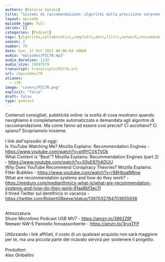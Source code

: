 ```yaml
---
authors: [Valerio Galano]
title: "Sistemi di raccomandazione: algoritmi dalla precisione sorprendente"
layout: episode
episode_type: full
series: []
categories: [Podcast]
tags: [algoritmi,collaborativi,complotti,dati,filtri,network,reccomandation,smartphone,social,sponsor]
season: 2
number: 70
date: Sun, 17 Oct 2021 04:00:03 +0000
audio: "episodes/PIC70.mp3"
audio_duration: 1232
audio_size: 19697579
transcript: transcripts/PIC70.srt
url: /episodes/70
aliases: 
  - /70
image: "covers/PIC70.png"
explicit: "false"
draft: false
type: podcast
---
```

Contenuti consigliati, pubblicità online: la scelta di cosa mostrarci quando navighiamo è completamente automatizzata e demandata agli algoritmi di raccomandazione. Ma come fanno ad essere così precisi? Ci ascoltano? Ci spiano? Scopriamolo inisieme.<br />
<br />
I link dell'episodio di oggi: <br />
Is YouTube Watching Me? Mozilla Explains: Recommendation Engines - <a href="https://www.youtube.com/watch?v=pt9YCVX7VOk" rel="noopener">https://www.youtube.com/watch?v=pt9YCVX7VOk</a> <br />
What Content is “Best”? Mozilla Explains: Recommendation Engines (part 2) - <a href="https://www.youtube.com/watch?v=S0pE87hADUU" rel="noopener">https://www.youtube.com/watch?v=S0pE87hADUU</a> <br />
Why Does YouTube Recommend Conspiracy Theories? Mozilla Explains: Filter Bubbles - <a href="https://www.youtube.com/watch?v=r98HbsaN9nw" rel="noopener">https://www.youtube.com/watch?v=r98HbsaN9nw</a> <br />
What are recommendation systems and how do they work? - <a href="https://medium.com/mediarithmics-what-is/what-are-recommendation-systems-and-how-do-they-work-91aa8bf3ec11" rel="noopener">https://medium.com/mediarithmics-what-is/what-are-recommendation-systems-and-how-do-they-work-91aa8bf3ec11</a> <br />
Il thred Twitter sul dentifricio in vacanza - <a href="https://twitter.com/RobertGReeve/status/1397032784703655938" rel="noopener">https://twitter.com/RobertGReeve/status/1397032784703655938</a> <br />
<br />




Attrezzatura:<br />
Shure Microfono Podcast USB MV7 - <a href="https://amzn.to/3862ZRf" rel="noopener">https://amzn.to/3862ZRf</a> <br />
Neewer NW-5 Pannello fonoassorbente - <a href="https://amzn.to/3rysTFP" rel="noopener">https://amzn.to/3rysTFP</a> <br />
<br />
Utilizzando i link affiliati, il costo di un qualsiasi acquisto non sarà maggiore per te, ma una piccola parte del ricavato servirà per sostenere il progetto.<br />
<br />
Produttori:<br />
Alex Ghibellini<br />
<br />






